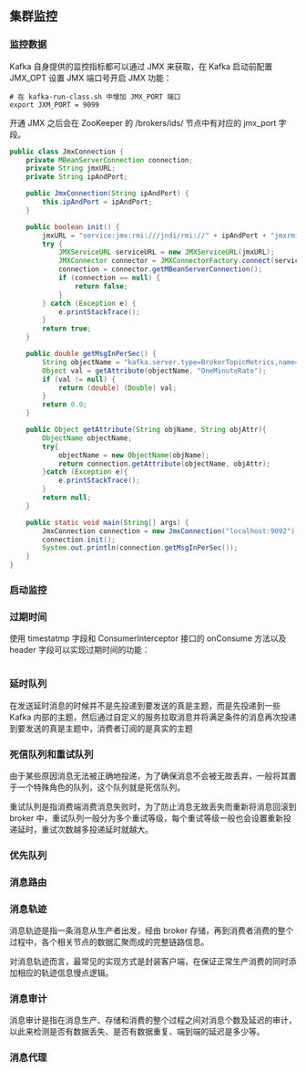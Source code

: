 ## 集群监控


### 监控数据
Kafka 自身提供的监控指标都可以通过 JMX 来获取，在 Kafka 启动前配置 JMX_OPT 设置 JMX 端口号开启 JMX 功能：
```shell
# 在 kafka-run-class.sh 中增加 JMX_PORT 端口
export JXM_PORT = 9099
```
开通 JMX 之后会在 ZooKeeper 的 /brokers/ids/<brokerId> 节点中有对应的 jmx_port 字段。
```java
public class JmxConnection {
    private MBeanServerConnection connection;
    private String jmxURL;
    private String ipAndPort;

    public JmxConnection(String ipAndPort) {
        this.ipAndPort = ipAndPort;
    }

    public boolean init() {
        jmxURL = "service:jmx:rmi:///jndi/rmi://" + ipAndPort + "jmxrmi";
        try {
            JMXServiceURL serviceURL = new JMXServiceURL(jmxURL);
            JMXConnector connector = JMXConnectorFactory.connect(serviceURL, null);
            connection = connector.getMBeanServerConnection();
            if (connection == null) {
                return false;
            }
        } catch (Exception e) {
            e.printStackTrace();
        }
        return true;
    }

    public double getMsgInPerSec() {
        String objectName = "kafka.server.type=BrokerTopicMetrics,name=MessagesInPerSec";
        Object val = getAttribute(objectName, "OneMinuteRate");
        if (val != null) {
            return (double) (Double) val;
        }
        return 0.0;
    }

    public Object getAttribute(String objName, String objAttr){
        ObjectName objectName;
        try{
            objectName = new ObjectName(objName);
            return connection.getAttribute(objectName, objAttr);
        }catch (Exception e){
            e.printStackTrace();
        }
        return null;
    }

    public static void main(String[] args) {
        JmxConnection connection = new JmxConnection("localhost:9092");
        connection.init();
        System.out.println(connection.getMsgInPerSec());
    }
}
```

### 启动监控



### 过期时间
使用 timestatmp 字段和 ConsumerInterceptor 接口的 onConsume 方法以及 header 字段可以实现过期时间的功能：
```java

```
### 延时队列
在发送延时消息的时候并不是先投递到要发送的真是主题，而是先投递到一些 Kafka 内部的主题，然后通过自定义的服务拉取消息并将满足条件的消息再次投递到要发送的真是主题中，消费者订阅的是真实的主题
### 死信队列和重试队列
由于某些原因消息无法被正确地投递，为了确保消息不会被无故丢弃，一般将其置于一个特殊角色的队列，这个队列就是死信队列。

重试队列是指消费端消费消息失败时，为了防止消息无故丢失而重新将消息回滚到 broker 中，重试队列一般分为多个重试等级，每个重试等级一般也会设置重新投递延时，重试次数越多投递延时就越大。
### 优先队列
### 消息路由

### 消息轨迹
消息轨迹是指一条消息从生产者出发，经由 broker 存储，再到消费者消费的整个过程中，各个相关节点的数据汇聚而成的完整链路信息。

对消息轨迹而言，最常见的实现方式是封装客户端，在保证正常生产消费的同时添加相应的轨迹信息慢点逻辑。
### 消息审计
消息审计是指在消息生产、存储和消费的整个过程之间对消息个数及延迟的审计，以此来检测是否有数据丢失、是否有数据重复、端到端的延迟是多少等。

### 消息代理